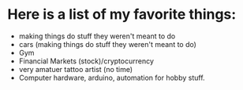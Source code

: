 # Here is a list of my favorite things:

*  making things do stuff they weren't meant to do
* cars (making things do stuff they weren't meant to do)
* Gym
* Financial Markets (stock)/cryptocurrency
* very amatuer tattoo artist (no time)
* Computer hardware, arduino, automation for hobby stuff.
